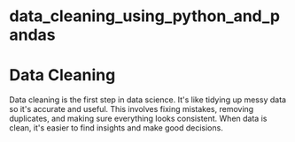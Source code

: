 # data_cleaning_using_python_and_pandas

# Data Cleaning

Data cleaning is the first step in data science. It's like tidying up messy data so it's accurate and useful. This involves fixing mistakes, removing duplicates, and making sure everything looks consistent. When data is clean, it's easier to find insights and make good decisions.
